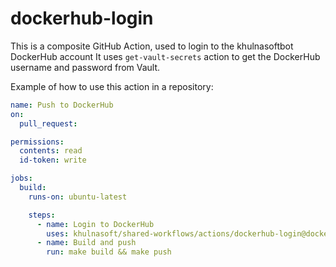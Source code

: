# dockerhub-login

This is a composite GitHub Action, used to login to the khulnasoftbot DockerHub account
It uses `get-vault-secrets` action to get the DockerHub username and password from Vault.

Example of how to use this action in a repository:

<!-- x-release-please-start-version -->

```yaml
name: Push to DockerHub
on:
  pull_request:

permissions:
  contents: read
  id-token: write

jobs:
  build:
    runs-on: ubuntu-latest

    steps:
      - name: Login to DockerHub
        uses: khulnasoft/shared-workflows/actions/dockerhub-login@dockerhub-login-v1.0.1
      - name: Build and push
        run: make build && make push
```

<!-- x-release-please-end-version -->
